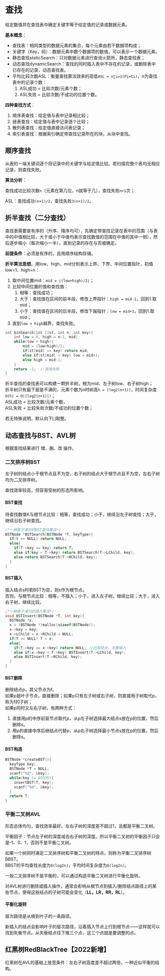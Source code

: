 # 查找

给定数值并在查找表中确定关键字等于给定值的记录或数据元素。

**基本概念**：

- 查找表：相同类型的数据元素的集合，每个元素由若干数据项构成；
- 关键字（Key，码）：数据元素中数个数据项的数值，可以表示一个数据元素。
- 静态查找staticSearch：只对数据元素进行查询火箭所，静态查找表；
- 动态查找dynamicSearch：查找的同时插入表中不存在的记录，或删除表中已存在的记录，动态查找表。
- 平均比较次数ASL：衡量查找算法效率的高低`ASL = n∑i=1(Pi×Ci)`，n为查找表中的记录个数：
  1. ASL成功 = 比较次数/元素个数；
  2. ASL失败 = 比较次数/不成功的位置个数。

**四种查找方式**：

1. 顺序表查找：给定值与表中记录相比较；
2. 链表查找：给定值与表中记录逐个比较；
3. 散列表查找：给定值直接访问表记录；
4. 索引表查找：根据索引确定带查找记录所在的块，从块中查找。

## 顺序查找

从表的一端关键词逐个将记录中的关键字与给定值比较。若扫描完整个表均无相应记录，则查找失败。

**算法分析**：

查找成功比较次数`n`（元素在第几位，n就等于几），查找失败`n+1`次；

ASL：查找成功`(n+1)/2`，查找失败`3(n+1)/2`。

## 折半查找（二分查找）

查找表需要是有序的（升序、降序均可），先确定带查找记录在表中的范围（与表中的中值相比较，大于或小于中值均表示查找数值的范围在中值的其中一侧），然后逐步缩小（每次缩小一半），直到记录的存在与否被确定。

**前提条件**：必须是有序的，且用顺序结构存储。

**折半算法思想**，用low、high、mid分别表示上界、下界、中间位置指针，初值low=1、high=n：

1. 取中间位置mid：`mid = ⌊(low+high)/2⌋`；
2. 比较中间位置的值和查找值：
   1. 相等：查找成功；
   2. 大于：查找值在区间的前半段，修改上界指针：`high = mid-1`，回到1.取mid；
   3. 小于：查找值在区间的后半段，修改下届指针：`low = mid+1`，回到1.取mid；
3. 直到`low > high`越界，查找失败。

```c
int binSearch(int []st, int n, int key){
    int low = 0, high = n-1, mid;
    while(low < high){
        mid = (low+high)/2;
        if(st[mid] == key) return mid;
        else if(st[mid] < key) low = mid+1;
        else high = mid-1;
    }
    return -1;  //查找失败
}
```

折半查找的查找表可以构建一颗折半树，根为mid、左子树low、右子树high；  
折半树只有最下层是不满的，元素个数为n时树高`h = ⌈log2(n+1)⌉`，时间复杂度`O(h) = O(⌈log2(n+1)⌉)`；  
ASL成功 = 比较次数/元素个数，  
ASL失败 = 比较失败次数/不成功的位置个数；  

若无特殊说明，默认向下⌊⌋取整。

## 动态查找与BST、AVL树

根据查找结果进行 增、删、改 操作。

### 二叉排序树BST

左子树的结点小于根节点且不为空，右子树的结点大于根节点且不为空，左右子树均为二叉排序树。

查找效率较高，但容易受树的形态所影响。

#### BST查找

待查找数值K与根节点比较：相等，查找成功；小于，继续沿左子树查找；大于，继续沿右子树查找。

```c
/*一种基于递归的BST查找算法*/
BSTNode *BSTSearch(BSTNode *T, keyType){
  if(t == NULL) return NULL;
  else{
    if(T->key == key) return T;
    else if(key < T->key) return BSTSearch(T->LChild, key);
    else return BSTSearch(T->RChild, key);
  }
}
```

#### BST插入

插入结点s时若BST为空，则s作为根节点。  
否则，与根节点比较：相等，不插入；小于，进入左子树，继续比较；大于，进入右子树，继续比较。

```c
/*一种基于递归的插入算法*/
void BSTInsert(BSTNode *T, int key){
  BSTNode *x;
  x = (BSTNode *)malloc(sizeof(BSTNode));
  x->key = key;
  x->LChild = x->RChild = NULL;
  if(T == NULL) T = x;
  else{
    if(T->key == x->key) return NULL; //已有结点，无需插入
    else if(x->key < T->key) BSTInsert(T->LChild, key);
    else BSTInsert(T->RChild, key);
  }
}
```

#### BST删除

删除结点p，其父节点为f。  
如果p是叶子节点，直接删除；如果p只有左子树或右子树，则直接用子树取代p，称为f的子树；  
如果p同时又左右子树，有两种方式：  

1. 直接用p的中序前驱节点取代p，从p左子树选择最大结点s放在p的位置，然后删除s。
2. 用p的直接中序后继结点代替p，从p右子树选择最小节点s放在p的位置，然后删除s。

#### BST构造

```c
BSTNode *createBST(){
  keyType key;
  BSTNode *T = NULL;
  scanf("%d", &key);
  while(key != 65535){
    insertBST(T, key);
    scanf("%d", &key);
  }
  return T;
}
```

### 平衡二叉树AVL

形态总体均匀，查找效率最好。左右子树的深度差不超过1，且都是平衡二叉树。

平衡因子：节点左子树的深度减去右子树的深度。所以平衡二叉树的平衡因子只会是-1、0、1，否则不是平衡二叉树。

如果一个树同时满足二叉排序树和平衡二叉树的特点，则称为平衡二叉排序树BBST。  
BBST的平均查找长度为`O(log2n)`，平均时间复杂度为`O(log2n)`。

一般二叉排序树不是平衡的，可以通过构造平衡二叉树进行平衡化旋转。

对AVL树进行删除或插入操作，通常会影响从根节点到插入/删除结点路径上的某些节点，使得这些结点的子树可能会变化（**LL，LR，RR，RL**）。

#### 平衡化旋转

层次路径是从根到叶子的一条路径。

新插入的结点会影响叶子的层次路径，沿着插入节点上行到根节点——这样就可以找到失衡节点。从失衡结点往下推三个点，这三个点就是要调整的点。

## 红黑树RedBlackTree【2022新增】

红黑树在AVL的基础上放宽条件：左右子树高度差不超过两倍，一种近似平衡的结构。
